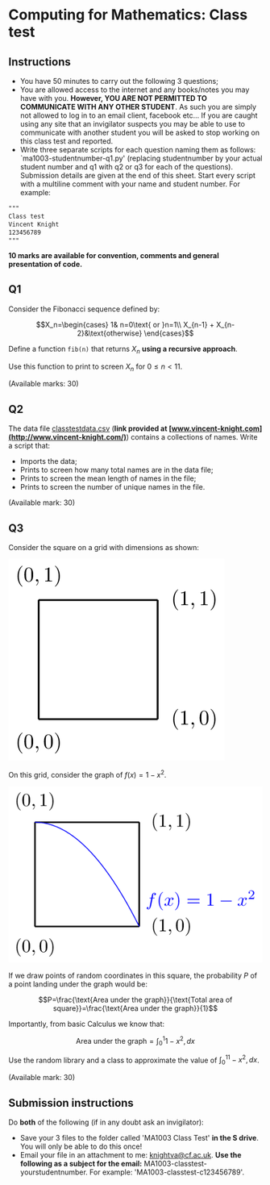 # Computing for Mathematics: Class test

## Instructions

- You have 50 minutes to carry out the following 3 questions;
- You are allowed access to the internet and any books/notes you may have with you. **However, YOU ARE NOT PERMITTED TO COMMUNICATE WITH ANY OTHER STUDENT**. As such you are simply not allowed to log in to an email client, facebook etc... If you are caught using any site that an invigilator suspects you may be able to use to communicate with another student you will be asked to stop working on this class test and reported.
- Write three separate scripts for each question naming them as follows: `ma1003-studentnumber-q1.py' (replacing studentnumber by your actual student number and q1 with q2 or q3 for each of the questions). Submission details are given at the end of this sheet. Start every script with a multiline comment with your name and student number. For example:

~~~{.python}
"""
Class test
Vincent Knight
123456789
"""
~~~

**10 marks are available for convention, comments and general presentation of code.**

## Q1

Consider the Fibonacci sequence defined by:

$$X_n=\begin{cases}
    1& n=0\text{ or }n=1\\
    X_{n-1} + X_{n-2}&\text{otherwise}
    \end{cases}$$

Define a function `fib(n)` that returns $X_n$ **using a recursive approach**.

Use this function to print to screen $X_n$ for $0\leq n<11$.

(Available marks: 30)

## Q2

The data file [classtestdata.csv](./Data/classtestdata.csv) (**link provided at [www.vincent-knight.com](http://www.vincent-knight.com/)**) contains a collections of names. Write a script that:

- Imports the data;
- Prints to screen how many total names are in the data file;
- Prints to screen the mean length of names in the file;
- Prints to screen the number of unique names in the file.

(Available mark: 30)

## Q3

Consider the square on a grid with dimensions as shown:

![\text{A grid}](./Images/grid.png)

On this grid, consider the graph of $f(x) = 1 - x ^ 2$.

![\text{A grid with $f(x)$}](./Images/gridwithplot.png)

If we draw points of random coordinates in this square, the probability $P$ of a point landing under the graph would be:

$$P=\frac{\text{Area under the graph}}{\text{Total area of square}}=\frac{\text{Area under the graph}}{1}$$

Importantly, from basic Calculus we know that:

$$\text{Area under the graph}=\int_{0}^{1}1-x^2,dx$$

Use the random library and a class to approximate the value of $\int_{0}^11-x^2,dx$.

(Available mark: 30)

## Submission instructions

Do **both** of the following (if in any doubt ask an invigilator):

- Save your 3 files to the folder called 'MA1003 Class Test' **in the S drive**. You will only be able to do this once!
- Email your file in an attachment to me: knightva@cf.ac.uk. **Use the following as a subject for the email:** MA1003-classtest-yourstudentnumber. For example: 'MA1003-classtest-c123456789'.
